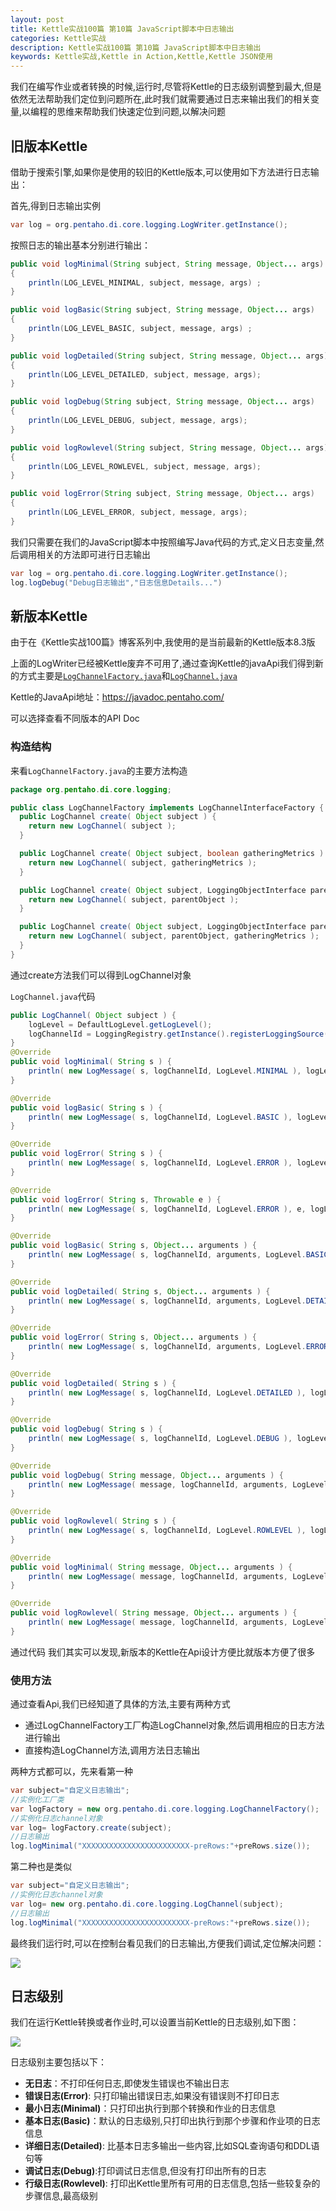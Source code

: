 ```yaml
---
layout: post
title: Kettle实战100篇 第10篇 JavaScript脚本中日志输出
categories: Kettle实战
description: Kettle实战100篇 第10篇 JavaScript脚本中日志输出
keywords: Kettle实战,Kettle in Action,Kettle,Kettle JSON使用
---
```




我们在编写作业或者转换的时候,运行时,尽管将Kettle的日志级别调整到最大,但是依然无法帮助我们定位到问题所在,此时我们就需要通过日志来输出我们的相关变量,以编程的思维来帮助我们快速定位到问题,以解决问题

## 旧版本Kettle

借助于搜索引擎,如果你是使用的较旧的Kettle版本,可以使用如下方法进行日志输出：

首先,得到日志输出实例

```java
var log = org.pentaho.di.core.logging.LogWriter.getInstance();
```

按照日志的输出基本分别进行输出：

```java
public void logMinimal(String subject, String message, Object... args)
{ 
    println(LOG_LEVEL_MINIMAL, subject, message, args) ; 
}

public void logBasic(String subject, String message, Object... args)
{ 
    println(LOG_LEVEL_BASIC, subject, message, args) ; 
}

public void logDetailed(String subject, String message, Object... args)
{ 
    println(LOG_LEVEL_DETAILED, subject, message, args); 
}

public void logDebug(String subject, String message, Object... args)
{ 
    println(LOG_LEVEL_DEBUG, subject, message, args); 
}

public void logRowlevel(String subject, String message, Object... args)
{ 
    println(LOG_LEVEL_ROWLEVEL, subject, message, args); 
}

public void logError(String subject, String message, Object... args)
{ 
    println(LOG_LEVEL_ERROR, subject, message, args); 
}
```

我们只需要在我们的JavaScript脚本中按照编写Java代码的方式,定义日志变量,然后调用相关的方法即可进行日志输出

```java
var log = org.pentaho.di.core.logging.LogWriter.getInstance();
log.logDebug("Debug日志输出","日志信息Details...")
```

## 新版本Kettle

由于在《Kettle实战100篇》博客系列中,我使用的是当前最新的Kettle版本8.3版

上面的LogWriter已经被Kettle废弃不可用了,通过查询Kettle的javaApi我们得到新的方式主要是[`LogChannelFactory.java`](https://javadoc.pentaho.com/kettle830/kettle-core-8.3.0.1-377-javadoc/index.html)和[`LogChannel.java`](https://javadoc.pentaho.com/kettle830/kettle-core-8.3.0.1-377-javadoc/index.html)

Kettle的JavaApi地址：https://javadoc.pentaho.com/

可以选择查看不同版本的API Doc

### 构造结构

来看`LogChannelFactory.java`的主要方法构造

```java
package org.pentaho.di.core.logging;

public class LogChannelFactory implements LogChannelInterfaceFactory {
  public LogChannel create( Object subject ) {
    return new LogChannel( subject );
  }

  public LogChannel create( Object subject, boolean gatheringMetrics ) {
    return new LogChannel( subject, gatheringMetrics );
  }

  public LogChannel create( Object subject, LoggingObjectInterface parentObject ) {
    return new LogChannel( subject, parentObject );
  }

  public LogChannel create( Object subject, LoggingObjectInterface parentObject, boolean gatheringMetrics ) {
    return new LogChannel( subject, parentObject, gatheringMetrics );
  }
}
```

通过create方法我们可以得到LogChannel对象

`LogChannel.java`代码

```java
public LogChannel( Object subject ) {
    logLevel = DefaultLogLevel.getLogLevel();
    logChannelId = LoggingRegistry.getInstance().registerLoggingSource( subject );
}
@Override
public void logMinimal( String s ) {
    println( new LogMessage( s, logChannelId, LogLevel.MINIMAL ), logLevel );
}

@Override
public void logBasic( String s ) {
    println( new LogMessage( s, logChannelId, LogLevel.BASIC ), logLevel );
}

@Override
public void logError( String s ) {
    println( new LogMessage( s, logChannelId, LogLevel.ERROR ), logLevel );
}

@Override
public void logError( String s, Throwable e ) {
    println( new LogMessage( s, logChannelId, LogLevel.ERROR ), e, logLevel );
}

@Override
public void logBasic( String s, Object... arguments ) {
    println( new LogMessage( s, logChannelId, arguments, LogLevel.BASIC ), logLevel );
}

@Override
public void logDetailed( String s, Object... arguments ) {
    println( new LogMessage( s, logChannelId, arguments, LogLevel.DETAILED ), logLevel );
}

@Override
public void logError( String s, Object... arguments ) {
    println( new LogMessage( s, logChannelId, arguments, LogLevel.ERROR ), logLevel );
}

@Override
public void logDetailed( String s ) {
    println( new LogMessage( s, logChannelId, LogLevel.DETAILED ), logLevel );
}

@Override
public void logDebug( String s ) {
    println( new LogMessage( s, logChannelId, LogLevel.DEBUG ), logLevel );
}

@Override
public void logDebug( String message, Object... arguments ) {
    println( new LogMessage( message, logChannelId, arguments, LogLevel.DEBUG ), logLevel );
}

@Override
public void logRowlevel( String s ) {
    println( new LogMessage( s, logChannelId, LogLevel.ROWLEVEL ), logLevel );
}

@Override
public void logMinimal( String message, Object... arguments ) {
    println( new LogMessage( message, logChannelId, arguments, LogLevel.MINIMAL ), logLevel );
}

@Override
public void logRowlevel( String message, Object... arguments ) {
    println( new LogMessage( message, logChannelId, arguments, LogLevel.ROWLEVEL ), logLevel );
}
```

通过代码 我们其实可以发现,新版本的Kettle在Api设计方便比就版本方便了很多

### 使用方法

通过查看Api,我们已经知道了具体的方法,主要有两种方式

- 通过LogChannelFactory工厂构造LogChannel对象,然后调用相应的日志方法进行输出
- 直接构造LogChannel方法,调用方法日志输出

两种方式都可以，先来看第一种

```java
var subject="自定义日志输出";
//实例化工厂类
var logFactory = new org.pentaho.di.core.logging.LogChannelFactory();
//实例化日志channel对象
var log= logFactory.create(subject);
//日志输出
log.logMinimal("XXXXXXXXXXXXXXXXXXXXXXXX-preRows:"+preRows.size());
```

第二种也是类似

```java
var subject="自定义日志输出";
//实例化日志channel对象
var log= new org.pentaho.di.core.logging.LogChannel(subject);
//日志输出
log.logMinimal("XXXXXXXXXXXXXXXXXXXXXXXX-preRows:"+preRows.size());
```

最终我们运行时,可以在控制台看见我们的日志输出,方便我们调试,定位解决问题：

![](/images/kettle/kettle10/kia-jsLog-1.png)

## 日志级别

我们在运行Kettle转换或者作业时,可以设置当前Kettle的日志级别,如下图：

![](/images/kettle/kettle10/kia-jsLog-2.png)

日志级别主要包括以下：

- **无日志**：不打印任何日志,即使发生错误也不输出日志
- **错误日志(Error)**: 只打印输出错误日志,如果没有错误则不打印日志
- **最小日志(Minimal)**：只打印出执行到那个转换和作业的日志信息
- **基本日志(Basic)**：默认的日志级别,只打印出执行到那个步骤和作业项的日志信息
- **详细日志(Detailed)**: 比基本日志多输出一些内容,比如SQL查询语句和DDL语句等
- **调试日志(Debug)**:打印调试日志信息,但没有打印出所有的日志
- **行级日志(Rowlevel)**: 打印出Kettle里所有可用的日志信息,包括一些较复杂的步骤信息,最高级别